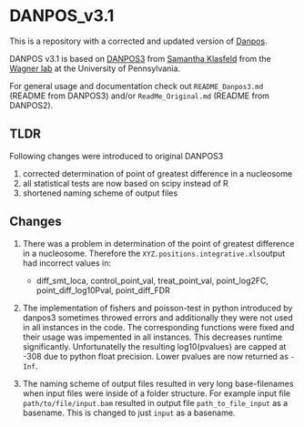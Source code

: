 # DANPOS_v3.1

This is a repository with a corrected and updated version of [Danpos](https://sites.google.com/site/danposdoc/).

DANPOS v3.1 is based on [DANPOS3](https://github.com/sklasfeld/DANPOS3) from [Samantha Klasfeld](mailto:sjk314@gmail.com) from the [Wagner lab](https://www.bio.upenn.edu/people/doris-wagner) at the University of Pennsylvania.

For general usage and documentation check out `README_Danpos3.md` (README from DANPOS3) and/or `ReadMe_Original.md` (README from DANPOS2).

## TLDR

Following changes were introduced to original DANPOS3

1. corrected determination of point of greatest difference in a nucleosome
2. all statistical tests are now based on scipy instead of R
3. shortened naming scheme of output files

## Changes

 1. There was a problem in determination of the point of greatest difference in a nucleosome. Therefore the `XYZ.positions.integrative.xls`output had incorrect values in:
    - diff_smt_loca, control_point_val, treat_point_val, point_log2FC, point_diff_log10Pval, point_diff_FDR


  2. The implementation of fishers and poisson-test in python introduced by danpos3 sometimes throwed errors and additionally they were not used in all instances in the code. The corresponding functions were fixed and their usage was impemented in all instances. This decreases runtime significantly. Unfortunatelly the resulting log10(pvalues) are capped at -308 due to python float precision. Lower pvalues are now returned as `-Inf`.


  3. The naming scheme of output files resulted in very long base-filenames when input files were inside of a folder structure. For example input file `path/to/file/input.bam` resulted in output file `path_to_file_input` as a basename. This is changed to just `input` as a basename.
